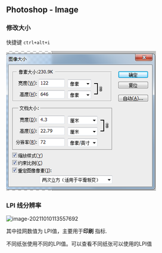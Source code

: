## Photoshop - Image

### 修改大小

快捷键 `ctrl+alt+i` 

![image-20211010111927694](images\image-20211010111927694.png)



### LPI 线分辨率

![image-20211010113557692](\images\image-20211010113557692.png)

其中挂网数值为 LPI值，主要用于**印刷** 指标.

不同纸张使用不同的LPI值。可以查看不同纸张可以使用的LPI值









